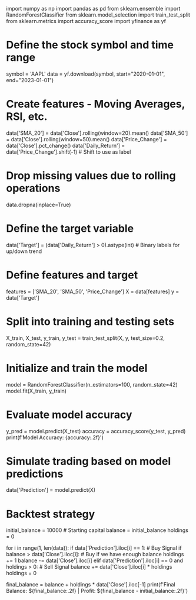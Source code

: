import numpy as np
import pandas as pd
from sklearn.ensemble import RandomForestClassifier
from sklearn.model_selection import train_test_split
from sklearn.metrics import accuracy_score
import yfinance as yf
# Define the stock symbol and time range
symbol = 'AAPL'
data = yf.download(symbol, start="2020-01-01", end="2023-01-01")

# Create features - Moving Averages, RSI, etc.
data['SMA_20'] = data['Close'].rolling(window=20).mean()
data['SMA_50'] = data['Close'].rolling(window=50).mean()
data['Price_Change'] = data['Close'].pct_change()
data['Daily_Return'] = data['Price_Change'].shift(-1)  # Shift to use as label

# Drop missing values due to rolling operations
data.dropna(inplace=True)
# Define the target variable
data['Target'] = (data['Daily_Return'] > 0).astype(int)  # Binary labels for up/down trend
# Define features and target
features = ['SMA_20', 'SMA_50', 'Price_Change']
X = data[features]
y = data['Target']

# Split into training and testing sets
X_train, X_test, y_train, y_test = train_test_split(X, y, test_size=0.2, random_state=42)
# Initialize and train the model
model = RandomForestClassifier(n_estimators=100, random_state=42)
model.fit(X_train, y_train)

# Evaluate model accuracy
y_pred = model.predict(X_test)
accuracy = accuracy_score(y_test, y_pred)
print(f'Model Accuracy: {accuracy:.2f}')
# Simulate trading based on model predictions
data['Prediction'] = model.predict(X)

# Backtest strategy
initial_balance = 10000  # Starting capital
balance = initial_balance
holdings = 0

for i in range(1, len(data)):
    if data['Prediction'].iloc[i] == 1:  # Buy Signal
        if balance > data['Close'].iloc[i]:  # Buy if we have enough balance
            holdings += 1
            balance -= data['Close'].iloc[i]
    elif data['Prediction'].iloc[i] == 0 and holdings > 0:  # Sell Signal
        balance += data['Close'].iloc[i] * holdings
        holdings = 0

final_balance = balance + holdings * data['Close'].iloc[-1]
print(f'Final Balance: ${final_balance:.2f} | Profit: ${final_balance - initial_balance:.2f}')
